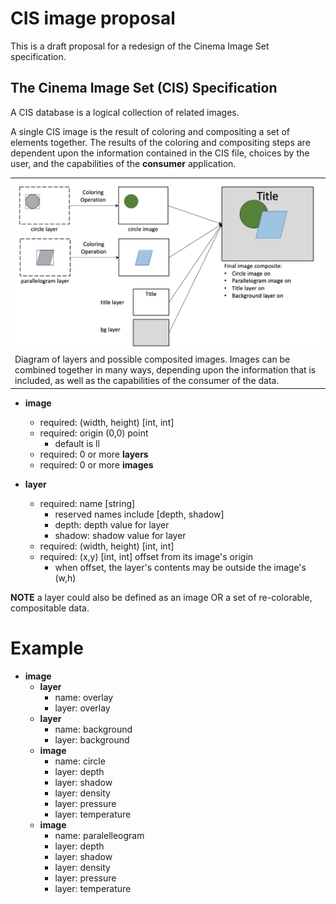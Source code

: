 # CIS image proposal

This is a draft proposal for a redesign of the Cinema Image Set specification.

## The Cinema Image Set (CIS) Specification

A CIS database is a logical collection of related images.

A single CIS image is the result of coloring and compositing a set of elements together. The results of the coloring and compositing steps are dependent upon the information contained in the CIS file, choices by the user, and the capabilities of the **consumer** application.

<table>
<tr>
<td><img src="composite.png"></img></td>
<tr>
<td>Diagram of layers and possible composited images. Images can be combined together in many ways, depending upon the information that is included, as well as the capabilities of the consumer of the data.</td>
</tr>
</table>

- **image** 
    - required: (width, height) [int, int]
    - required: origin (0,0) point 
        - default is ll 
    - required: 0 or more **layers**
    - required: 0 or more **images** 

- **layer**
    - required: name [string]
        - reserved names include [depth, shadow]
        - depth: depth value for layer
        - shadow: shadow value for layer
    - required: (width, height) [int, int]
    - required: (x,y) [int, int] offset from its image's origin
        - when offset, the layer's contents may be outside the image's (w,h)

**NOTE** a layer could also be defined as an image OR a set of re-colorable, compositable data.

# Example

- **image**
    - **layer**
        - name: overlay
        - layer: overlay
    - **layer**
        - name: background
        - layer: background
    - **image**
        - name: circle
        - layer: depth
        - layer: shadow
        - layer: density
        - layer: pressure
        - layer: temperature
    - **image**
        - name: paralelleogram
        - layer: depth
        - layer: shadow
        - layer: density
        - layer: pressure
        - layer: temperature
